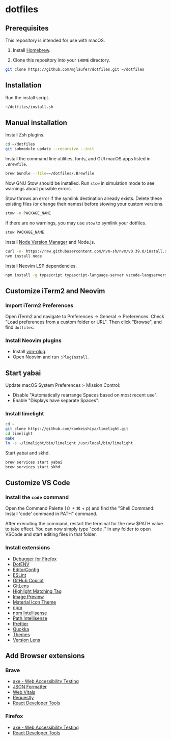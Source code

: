 # dotfiles

## Prerequisites

This repository is intended for use with macOS.

1. Install [Homebrew](https://brew.sh/).

2. Clone this repository into your `$HOME` directory.

```sh
git clone https://github.com/mjlaufer/dotfiles.git ~/dotfiles
```

## Installation

Run the install script.

```sh
~/dotfiles/install.sh
```

## Manual installation

Install Zsh plugins.

```sh
cd ~/dotfiles
git submodule update --recursive --init
```

Install the command line utilities, fonts, and GUI macOS apps listed in `.Brewfile`.

```sh
brew bundle --file=~/dotfiles/.Brewfile
```

Now GNU Stow should be installed. Run `stow` in simulation mode to see warnings about possible errors.

Stow throws an error if the symlink destination already exists. Delete these existing files (or change their names) before stowing your custom versions.

```sh
stow -n PACKAGE_NAME
```

If there are no warnings, you may use `stow` to symlink your dotfiles.

```sh
stow PACKAGE_NAME
```

Install [Node Version Manager](https://github.com/nvm-sh/nvm) and Node.js.

```sh
curl -o- https://raw.githubusercontent.com/nvm-sh/nvm/v0.39.0/install.sh | bash
nvm install node
```

Install Neovim LSP dependencies.

```sh
npm install -g typescript typescript-language-server vscode-langservers-extracted
```

## Customize iTerm2 and Neovim

### Import iTerm2 Preferences

Open iTerm2 and navigate to Preferences -> General -> Preferences. Check "Load preferences from a custom folder or URL". Then click "Browse", and find `dotfiles`.

### Install Neovim plugins

-   Install [vim-plug](https://github.com/junegunn/vim-plug).
-   Open Neovim and run `:PlugInstall`.

## Start yabai

Update macOS System Preferences > Mission Control:

-   Disable "Automatically rearrange Spaces based on most recent use".
-   Enable "Displays have separate Spaces".

### Install limelight

```sh
cd ~
git clone https://github.com/koekeishiya/limelight.git
cd limelight
make
ln -s ~/limelight/bin/limelight /usr/local/bin/limelight
```

Start yabai and skhd.

```sh
brew services start yabai
brew services start skhd
```

## Customize VS Code

### Install the `code` command

Open the Command Palette (⇧ + ⌘ + p) and find the "Shell Command: Install 'code' command in PATH" command.

After executing the command, restart the terminal for the new $PATH value to take effect. You can now simply type "code ." in any folder to open VSCode and start editing files in that folder.

### Install extensions

-   [Debugger for Firefox](https://marketplace.visualstudio.com/items?itemName=firefox-devtools.vscode-firefox-debug)
-   [DotENV](https://marketplace.visualstudio.com/items?itemName=mikestead.dotenv)
-   [EditorConfig](https://marketplace.visualstudio.com/items?itemName=EditorConfig.EditorConfig)
-   [ESLint](https://marketplace.visualstudio.com/items?itemName=dbaeumer.vscode-eslint)
-   [GitHub Copilot](https://marketplace.visualstudio.com/items?itemName=GitHub.copilot)
-   [GitLens](https://marketplace.visualstudio.com/items?itemName=eamodio.gitlens)
-   [Highlight Matching Tag](https://marketplace.visualstudio.com/items?itemName=vincaslt.highlight-matching-tag)
-   [Image Preview](https://marketplace.visualstudio.com/items?itemName=kisstkondoros.vscode-gutter-preview)
-   [Material Icon Theme](https://marketplace.visualstudio.com/items?itemName=PKief.material-icon-theme)
-   [npm](https://marketplace.visualstudio.com/items?itemName=eg2.vscode-npm-script&ssr=false#review-details)
-   [npm Intellisense](https://marketplace.visualstudio.com/items?itemName=christian-kohler.npm-intellisense)
-   [Path Intellisense](https://marketplace.visualstudio.com/items?itemName=christian-kohler.path-intellisense)
-   [Prettier](https://marketplace.visualstudio.com/items?itemName=esbenp.prettier-vscode)
-   [Quokka](https://marketplace.visualstudio.com/items?itemName=WallabyJs.quokka-vscode)
-   [Themes](https://marketplace.visualstudio.com/items?itemName=mjlaufer.vscode-themes)
-   [Version Lens](https://marketplace.visualstudio.com/items?itemName=pflannery.vscode-versionlens)

## Add Browser extensions

### Brave

-   [axe - Web Accessibility Testing](https://chrome.google.com/webstore/detail/axe-web-accessibility-tes/lhdoppojpmngadmnindnejefpokejbdd?hl=en-US)
-   [JSON Formatter](https://chrome.google.com/webstore/detail/json-formatter/bcjindcccaagfpapjjmafapmmgkkhgoa?hl=en)
-   [Web Vitals](https://chrome.google.com/webstore/detail/web-vitals/ahfhijdlegdabablpippeagghigmibma?hl=en)
-   [Requestly](https://chrome.google.com/webstore/detail/requestly-redirect-url-mo/mdnleldcmiljblolnjhpnblkcekpdkpa?hl=en)
-   [React Developer Tools](https://chrome.google.com/webstore/detail/react-developer-tools/fmkadmapgofadopljbjfkapdkoienihi?hl=en)

### Firefox

-   [axe - Web Accessibility Testing](https://addons.mozilla.org/en-US/firefox/addon/axe-devtools/)
-   [React Developer Tools](https://addons.mozilla.org/en-US/firefox/addon/react-devtools/)
